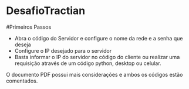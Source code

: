 # DesafioTractian

#Primeiros Passos

- Abra o código do Servidor e configure o nome da rede e a senha que deseja
- Configure o IP desejado para o servidor
- Basta informar o IP do servidor no código do cliente ou realizar uma requisição através de um código python, desktop ou celular.

O documento PDF possui mais considerações e ambos os códigos estão comentados.
